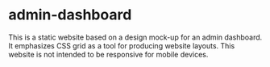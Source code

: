 # admin-dashboard

This is a static website based on a design mock-up for an admin dashboard. It emphasizes CSS grid as a tool for producing website layouts. This website is not intended to be responsive for mobile devices.